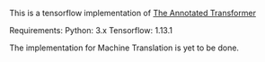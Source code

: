 This is a tensorflow implementation of [The Annotated Transformer](http://nlp.seas.harvard.edu/2018/04/03/attention.html)

Requirements:
Python: 3.x
Tensorflow: 1.13.1

The implementation for Machine Translation is yet to be done.
